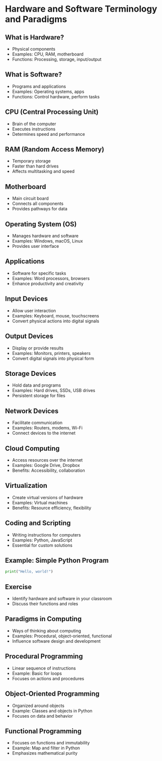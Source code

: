 # Hardware and Software Terminology and Paradigms

## What is Hardware?

- Physical components
- Examples: CPU, RAM, motherboard
- Functions: Processing, storage, input/output

## What is Software?

- Programs and applications
- Examples: Operating systems, apps
- Functions: Control hardware, perform tasks

## CPU (Central Processing Unit)

- Brain of the computer
- Executes instructions
- Determines speed and performance

## RAM (Random Access Memory)

- Temporary storage
- Faster than hard drives
- Affects multitasking and speed

## Motherboard

- Main circuit board
- Connects all components
- Provides pathways for data

## Operating System (OS)

- Manages hardware and software
- Examples: Windows, macOS, Linux
- Provides user interface

## Applications

- Software for specific tasks
- Examples: Word processors, browsers
- Enhance productivity and creativity

## Input Devices

- Allow user interaction
- Examples: Keyboard, mouse, touchscreens
- Convert physical actions into digital signals

## Output Devices

- Display or provide results
- Examples: Monitors, printers, speakers
- Convert digital signals into physical form

## Storage Devices

- Hold data and programs
- Examples: Hard drives, SSDs, USB drives
- Persistent storage for files

## Network Devices

- Facilitate communication
- Examples: Routers, modems, Wi-Fi
- Connect devices to the internet

## Cloud Computing

- Access resources over the internet
- Examples: Google Drive, Dropbox
- Benefits: Accessibility, collaboration

## Virtualization

- Create virtual versions of hardware
- Examples: Virtual machines
- Benefits: Resource efficiency, flexibility

## Coding and Scripting

- Writing instructions for computers
- Examples: Python, JavaScript
- Essential for custom solutions

## Example: Simple Python Program

```python
print("Hello, world!")
```

## Exercise

- Identify hardware and software in your classroom
- Discuss their functions and roles

## Paradigms in Computing

- Ways of thinking about computing
- Examples: Procedural, object-oriented, functional
- Influence software design and development

## Procedural Programming

- Linear sequence of instructions
- Example: Basic for loops
- Focuses on actions and procedures

## Object-Oriented Programming

- Organized around objects
- Example: Classes and objects in Python
- Focuses on data and behavior

## Functional Programming

- Focuses on functions and immutability
- Example: Map and filter in Python
- Emphasizes mathematical purity
